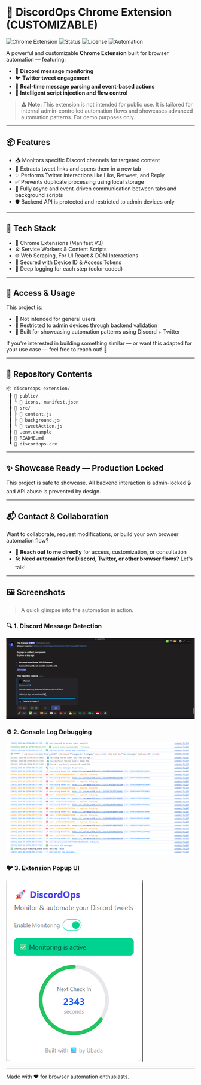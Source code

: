 # 🤖 DiscordOps Chrome Extension (CUSTOMIZABLE)
![Chrome Extension](https://img.shields.io/badge/Type-Chrome%20Extension-blue)
![Status](https://img.shields.io/badge/Status-Showcase--Only-orange)
![License](https://img.shields.io/badge/License-Private-red)
![Automation](https://img.shields.io/badge/Focus-Discord%20%26%20Twitter-lightgrey)

A powerful and customizable **Chrome Extension** built for browser automation — featuring:

* 🔎 **Discord message monitoring**
* 🐦 **Twitter tweet engagement**
* 💬 **Real-time message parsing and event-based actions**
* 🧠 **Intelligent script injection and flow control**

> ⚠️ **Note:** This extension is not intended for public use. It is tailored for internal admin-controlled automation flows and showcases advanced automation patterns. For demo purposes only.

---

## 📦 Features

* 📥 Monitors specific Discord channels for targeted content
* 🧠 Extracts tweet links and opens them in a new tab
* ✨ Performs Twitter interactions like Like, Retweet, and Reply
* ✅ Prevents duplicate processing using local storage
* 🔄 Fully async and event-driven communication between tabs and background scripts
* 🛡️ Backend API is protected and restricted to admin devices only

---

## 🚀 Tech Stack

* 🧩 Chrome Extensions (Manifest V3)
* ⚙️ Service Workers & Content Scripts
* 🌐 Web Scraping, For UI React & DOM Interactions
* 🔐 Secured with Device ID & Access Tokens
* 📝 Deep logging for each step (color-coded)

---

## 🔐 Access & Usage

This project is:

* 🚫 Not intended for general users
* 🔐 Restricted to admin devices through backend validation
* 🧪 Built for showcasing automation patterns using Discord + Twitter

If you're interested in building something similar — or want this adapted for your use case — feel free to reach out! 💬

---

## 📁 Repository Contents

```
📦 discordops-extension/
 ┣ 📂 public/
 ┃ ┗ 📄 icons, manifest.json
 ┣ 📂 src/
 ┃ ┣ 📄 content.js
 ┃ ┣ 📄 background.js
 ┃ ┗ 📄 tweetAction.js
 ┣ 📄 .env.example
 ┣ 📄 README.md
 ┗ 📄 discordops.crx
```

---

## ✨ Showcase Ready — Production Locked

This project is safe to showcase. All backend interaction is admin-locked 🔒 and API abuse is prevented by design.

---

## 📬 Contact & Collaboration

Want to collaborate, request modifications, or build your own browser automation flow?

* 📩 **Reach out to me directly** for access, customization, or consultation
* 🛠️ **Need automation for Discord, Twitter, or other browser flows?** Let's talk!

---

## 🖼️ Screenshots

> A quick glimpse into the automation in action.

### 🔍 1. Discord Message Detection
![Discord Message](screenshots/monitoring_dc_msg.png)

### ⚙️ 2. Console Log Debugging
![Console Log](screenshots/console_log.png)

### 🐦 3. Extension Popup UI
![Tweet Engagement](screenshots/extension_ui.png)


---

Made with ❤️ for browser automation enthusiasts.
